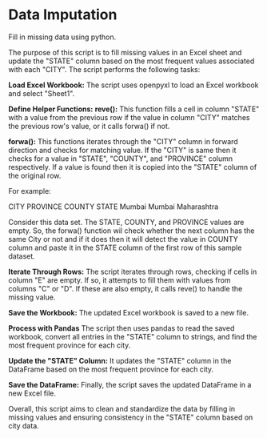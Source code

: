 # Data Imputation
Fill in missing data using python. 

The purpose of this script is to fill missing values in an Excel sheet and update the "STATE" column based on the most frequent values associated with each "CITY". The script performs the following tasks:

**Load Excel Workbook:** The script uses openpyxl to load an Excel workbook and select "Sheet1".

**Define Helper Functions:**
**reve():** This function fills a cell in column "STATE" with a value from the previous row if the value in column "CITY" matches the previous row's value, or it calls forwa() if not.

**forwa():** This functions iterates through the "CITY" column in forward direction and checks for matching value. If the "CITY" is same then it checks for a value in "STATE", "COUNTY", and "PROVINCE" column respectively. If a value is found then it is copied into the "STATE" column of the original row.
  
For example:

CITY    PROVINCE  COUNTY      STATE
Mumbai
Mumbai            Maharashtra
        
Consider this data set. The STATE, COUNTY, and PROVINCE values are empty. So, the forwa() function wil check whether the next column has the same City or not and if it does then it will detect the value in COUNTY column and paste it in the STATE column of the first row of this sample dataset.


**Iterate Through Rows:** The script iterates through rows, checking if cells in column "E" are empty. If so, it attempts to fill them with values from columns "C" or "D". If these are also empty, it calls reve() to handle the missing value.

**Save the Workbook:** The updated Excel workbook is saved to a new file.

**Process with Pandas** The script then uses pandas to read the saved workbook, convert all entries in the "STATE" column to strings, and find the most frequent province for each city.

**Update the "STATE" Column:** It updates the "STATE" column in the DataFrame based on the most frequent province for each city.

**Save the DataFrame:** Finally, the script saves the updated DataFrame in a new Excel file.

Overall, this script aims to clean and standardize the data by filling in missing values and ensuring consistency in the "STATE" column based on city data.
